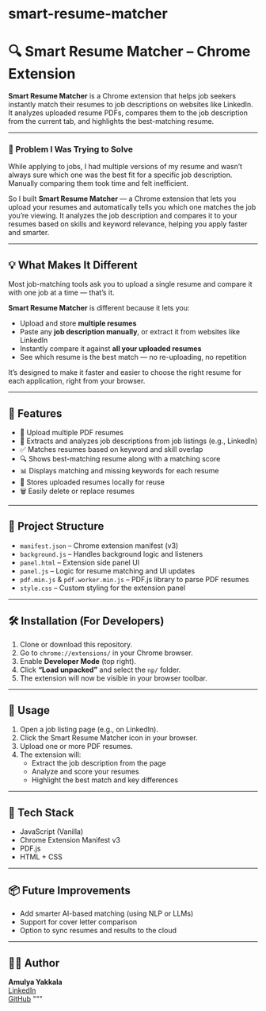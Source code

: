 # smart-resume-matcher
# 🔍 Smart Resume Matcher – Chrome Extension

**Smart Resume Matcher** is a Chrome extension that helps job seekers instantly match their resumes to job descriptions on websites like LinkedIn. It analyzes uploaded resume PDFs, compares them to the job description from the current tab, and highlights the best-matching resume.

---

### 🧩 Problem I Was Trying to Solve

While applying to jobs, I had multiple versions of my resume and wasn’t always sure which one was the best fit for a specific job description. Manually comparing them took time and felt inefficient.

So I built **Smart Resume Matcher** — a Chrome extension that lets you upload your resumes and automatically tells you which one matches the job you’re viewing. It analyzes the job description and compares it to your resumes based on skills and keyword relevance, helping you apply faster and smarter.

---

## 💡 What Makes It Different

Most job-matching tools ask you to upload a single resume and compare it with one job at a time — that’s it.

**Smart Resume Matcher** is different because it lets you:
- Upload and store **multiple resumes**
- Paste any **job description manually**, or extract it from websites like LinkedIn
- Instantly compare it against **all your uploaded resumes**
- See which resume is the best match — no re-uploading, no repetition

It’s designed to make it faster and easier to choose the right resume for each application, right from your browser.

---

## 🚀 Features

- 📄 Upload multiple PDF resumes
- 🧠 Extracts and analyzes job descriptions from job listings (e.g., LinkedIn)
- ✅ Matches resumes based on keyword and skill overlap
- 🔍 Shows best-matching resume along with a matching score
- 📊 Displays matching and missing keywords for each resume
- 💾 Stores uploaded resumes locally for reuse
- 🗑 Easily delete or replace resumes

---

## 📁 Project Structure

- `manifest.json` – Chrome extension manifest (v3)
- `background.js` – Handles background logic and listeners
- `panel.html` – Extension side panel UI
- `panel.js` – Logic for resume matching and UI updates
- `pdf.min.js` & `pdf.worker.min.js` – PDF.js library to parse PDF resumes
- `style.css` – Custom styling for the extension panel

---

## 🛠 Installation (For Developers)

1. Clone or download this repository.
2. Go to `chrome://extensions/` in your Chrome browser.
3. Enable **Developer Mode** (top right).
4. Click **“Load unpacked”** and select the `np/` folder.
5. The extension will now be visible in your browser toolbar.

---

## 📌 Usage

1. Open a job listing page (e.g., on LinkedIn).
2. Click the Smart Resume Matcher icon in your browser.
3. Upload one or more PDF resumes.
4. The extension will:
   - Extract the job description from the page
   - Analyze and score your resumes
   - Highlight the best match and key differences

---

## 🧠 Tech Stack

- JavaScript (Vanilla)
- Chrome Extension Manifest v3
- PDF.js
- HTML + CSS

---

## 📦 Future Improvements

- Add smarter AI-based matching (using NLP or LLMs)
- Support for cover letter comparison
- Option to sync resumes and results to the cloud

---

## 👨‍💻 Author

**Amulya Yakkala**  
[LinkedIn](https://www.linkedin.com/in/amulyayakkala/)  
[GitHub](https://github.com/amuyakkala)
"""
